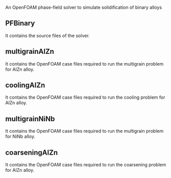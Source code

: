 An OpenFOAM phase-field solver to simulate solidification of binary alloys

## PFBinary

It contains the source files of the solver.

## multigrainAlZn

It contains the OpenFOAM case files required to run the multigrain problem for AlZn alloy.

## coolingAlZn

It contains the OpenFOAM case files required to run the cooling problem for AlZn alloy.

## multigrainNiNb

It contains the OpenFOAM case files required to run the multigrain problem for NiNb alloy.

## coarseningAlZn

It contains the OpenFOAM case files required to run the coarsening problem for AlZn alloy.

